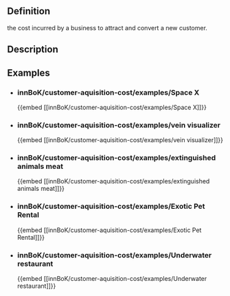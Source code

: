 
## Definition
the cost incurred by a business to attract and convert a new customer.
## Description
## Examples
- ### innBoK/customer-aquisition-cost/examples/Space X
	{{embed [[innBoK/customer-aquisition-cost/examples/Space X]]}}
- ### innBoK/customer-aquisition-cost/examples/vein visualizer
	{{embed [[innBoK/customer-aquisition-cost/examples/vein visualizer]]}}
- ### innBoK/customer-aquisition-cost/examples/extinguished animals meat
	{{embed [[innBoK/customer-aquisition-cost/examples/extinguished animals meat]]}}
- ### innBoK/customer-aquisition-cost/examples/Exotic Pet Rental
	{{embed [[innBoK/customer-aquisition-cost/examples/Exotic Pet Rental]]}}
- ### innBoK/customer-aquisition-cost/examples/Underwater restaurant
	{{embed [[innBoK/customer-aquisition-cost/examples/Underwater restaurant]]}}












